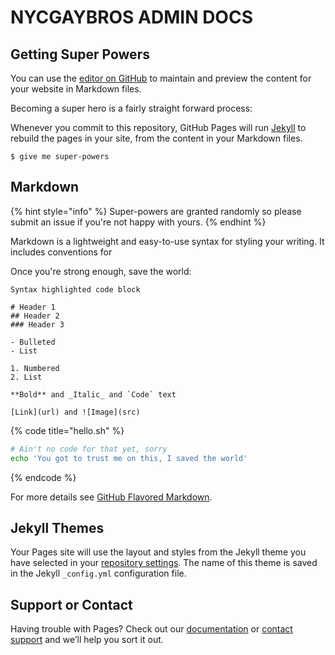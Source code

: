 # NYCGAYBROS ADMIN DOCS

## Getting Super Powers

You can use the [editor on GitHub](https://github.com/nycgaybros/nycgaybros/edit/master/README.md) to maintain and preview the content for your website in Markdown files.

Becoming a super hero is a fairly straight forward process:

Whenever you commit to this repository, GitHub Pages will run [Jekyll](https://jekyllrb.com/) to rebuild the pages in your site, from the content in your Markdown files.

```
$ give me super-powers
```

## Markdown

{% hint style="info" %}
 Super-powers are granted randomly so please submit an issue if you're not happy with yours.
{% endhint %}

Markdown is a lightweight and easy-to-use syntax for styling your writing. It includes conventions for

Once you're strong enough, save the world:

```text
Syntax highlighted code block

# Header 1
## Header 2
### Header 3

- Bulleted
- List

1. Numbered
2. List

**Bold** and _Italic_ and `Code` text

[Link](url) and ![Image](src)
```

{% code title="hello.sh" %}
```bash
# Ain't no code for that yet, sorry
echo 'You got to trust me on this, I saved the world'
```
{% endcode %}

For more details see [GitHub Flavored Markdown](https://guides.github.com/features/mastering-markdown/).



## Jekyll Themes

Your Pages site will use the layout and styles from the Jekyll theme you have selected in your [repository settings](https://github.com/nycgaybros/nycgaybros/settings). The name of this theme is saved in the Jekyll `_config.yml` configuration file.

## Support or Contact

Having trouble with Pages? Check out our [documentation](https://help.github.com/categories/github-pages-basics/) or [contact support](https://github.com/contact) and we’ll help you sort it out.


